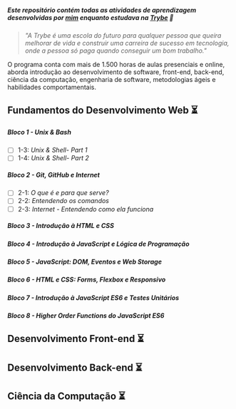 ##### Este repositório contém todas as atividades de aprendizagem desenvolvidas por _[mim](https://www.linkedin.com/in/pedrohxiv/)_ enquanto estudava na [Trybe](https://www.betrybe.com/) :rocket:

> _"A Trybe é uma escola do futuro para qualquer pessoa que queira melhorar de vida e construir uma carreira de sucesso em tecnologia, onde a pessoa só paga quando conseguir um bom trabalho."_

O programa conta com mais de 1.500 horas de aulas presenciais e online, aborda introdução ao desenvolvimento de software, front-end, back-end, ciência da computação, engenharia de software, metodologias ágeis e habilidades comportamentais.

## Fundamentos do Desenvolvimento Web :hourglass_flowing_sand:

##### Bloco 1 - Unix & Bash

- [ ] 1-3: _Unix & Shell- Part 1_
- [ ] 1-4: _Unix & Shell- Part 2_

##### Bloco 2 - Git, GitHub e Internet

- [ ] 2-1: _O que é e para que serve?_
- [ ] 2-2: _Entendendo os comandos_
- [ ] 2-3: _Internet - Entendendo como ela funciona_

##### Bloco 3 - Introdução à HTML e CSS

##### Bloco 4 - Introdução à JavaScript e Lógica de Programação

##### Bloco 5 - JavaScript: DOM, Eventos e Web Storage

##### Bloco 6 - HTML e CSS: Forms, Flexbox e Responsivo

##### Bloco 7 - Introdução à JavaScript ES6 e Testes Unitários

##### Bloco 8 - Higher Order Functions do JavaScript ES6

## Desenvolvimento Front-end :hourglass_flowing_sand:

## Desenvolvimento Back-end :hourglass_flowing_sand:

## Ciência da Computação :hourglass_flowing_sand:
